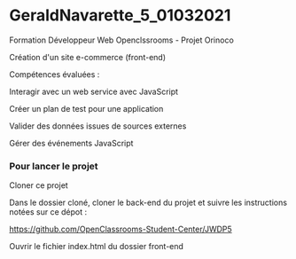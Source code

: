 # GeraldNavarette_5_01032021
Formation Développeur Web Openclssrooms - Projet Orinoco

Création d'un site e-commerce (front-end)

Compétences évaluées : 

Interagir avec un web service avec JavaScript

Créer un plan de test pour une application

Valider des données issues de sources externes

Gérer des événements JavaScript


### Pour lancer le projet ###

Cloner ce projet 

Dans le dossier cloné, cloner le back-end du projet et suivre les instructions notées sur ce dépot : 

https://github.com/OpenClassrooms-Student-Center/JWDP5

Ouvrir le fichier index.html du dossier front-end


